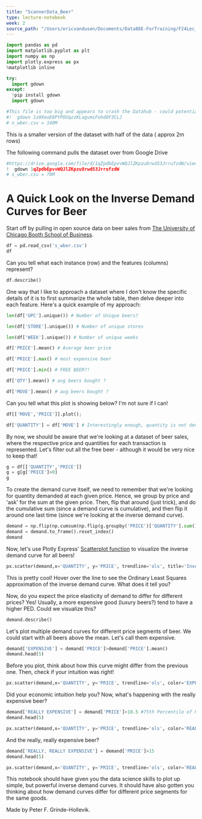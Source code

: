 ```yaml
---
title: "ScannerData_Beer"
type: lecture-notebook
week: 2
source_path: "/Users/ericvandusen/Documents/Data88E-ForTraining/F24Lec_NBs/lec02/ScannerData_Beer.ipynb"
---
```


```python
import pandas as pd
import matplotlib.pyplot as plt
import numpy as np
import plotly.express as px
%matplotlib inline
```

```python
try:
  import gdown
except:
  !pip install gdown
  import gdown
```

```python
#This file is too big and appears to crash the Datahub - could potentially work on a local machine with more RAM
#!  gdown 1z0XeoE6PYPOUqzzKLagvmiFohdOF3CLJ
# n_wber.csv = 140M
```

This is a smaller version of the dataset with half of the data ( approx 2m rows) 

The following command pulls the dataset over from Google Drive

```python
#https://drive.google.com/file/d/1qZpdbEpvvWQJlZKpzu8rwd53JrrufzdW/view?usp=sharing
!  gdown 1qZpdbEpvvWQJlZKpzu8rwd53JrrufzdW
# s_wber.csv = 70M
```

# A Quick Look on the Inverse Demand Curves for Beer

Start off by pulling in open source data on beer sales from [The University of Chicago Booth School of Business](https://www.chicagobooth.edu/research/kilts/datasets/dominicks).

```python
df = pd.read_csv('s_wber.csv')
df
```

Can you tell what each instance (row) and the features (columns) represent?

```python
df.describe()
```

One way that I like to approach a dataset where I don't know the specific details of it is to first summarize the whole table, then delve deeper into each feature. Here's a quick example of my approach:

```python
len(df['UPC'].unique()) # Number of Unique beers?
```

```python
len(df['STORE'].unique()) # Number of unique stores
```

```python
len(df['WEEK'].unique()) # Number of unique weeks
```

```python
df['PRICE'].mean() # Average beer price
```

```python
df['PRICE'].max() # most expensive beer
```

```python
df['PRICE'].min() # FREE BEER?!
```

```python
df['QTY'].mean() # avg beers bought ?
```

```python
df['MOVE'].mean() # avg beers bought ?
```

Can you tell what this plot is showing below? I'm not sure if I can!

```python
df[['MOVE','PRICE']].plot();
```

```python
df['QUANTITY'] = df['MOVE'] # Interestingly enough, quantity is not denoted as QTY, by 'MOVE'.
```

By now, we should be aware that we're looking at a dataset of beer sales, where the respective price and quantities for each transaction is represented. Let's filter out all the free beer - although it would be very nice to keep that!

```python
g = df[['QUANTITY','PRICE']]
g = g[g['PRICE']>0]
g
```

To create the demand curve itself, we need to remember that we're looking for quantity demanded at each given price. Hence, we group by price and 'ask' for the sum at the given price. Then, flip that around (just trick), and do the cumulative sum (since a demand curve is cumulative), and then flip it around one last time (since we're looking at the inverse demand curve).

```python
demand = np.flip(np.cumsum(np.flip(g.groupby('PRICE')['QUANTITY'].sum())))
demand = demand.to_frame().reset_index()
demand
```

Now, let's use Plotly Express' [Scatterplot function](https://plotly.com/python-api-reference/generated/plotly.express.scatter.html) to visualize the inverse demand curve for all beers!

```python
px.scatter(demand,x='QUANTITY', y='PRICE', trendline='ols', title='Inverse Demand Curve for all Beers')
```

This is pretty cool! Hover over the line to see the Ordinary Least Squares approximation of the inverse demand curve. What does it tell you?

Now, do you expect the price elasticity of demand to differ for different prices? Yes! Usually, a more expensive good (luxury beers?) tend to have a higher PED. Could we visualize this?

```python
demand.describe()
```

Let's plot multiple demand curves for different price segments of beer. We could start with all beers above the mean. Let's call them expensive.

```python
demand['EXPENSIVE'] = demand['PRICE']>demand['PRICE'].mean()
demand.head(5)
```

Before you plot, think about how this curve might differ from the previous one. Then, check if your intuition was right!

```python
px.scatter(demand,x='QUANTITY', y='PRICE', trendline='ols', color='EXPENSIVE',title='Inverse Demand Curve for Expensive and Cheaper Beer')
```

Did your economic intuition help you? Now, what's happening with the really expensive beer?

```python
demand['REALLY EXPENSIVE'] = demand['PRICE']>10.5 #75th Percentile of Price
demand.head(5)
```

```python
px.scatter(demand,x='QUANTITY', y='PRICE', trendline='ols', color='REALLY EXPENSIVE',title='Inverse Demand Curve for Really Expensive Beer')
```

And the really, really expensive beer?

```python
demand['REALLY, REALLY EXPENSIVE'] = demand['PRICE']>15
demand.head(5)
```

```python
px.scatter(demand,x='QUANTITY', y='PRICE', trendline='ols', color='REALLY, REALLY EXPENSIVE',title='Inverse Demand Curve for Really, Really Expensive Beer is almost Vertical!')
```

This notebook should have given you the data science skills to plot up simple, but powerful inverse demand curves. It should have also gotten you thinking about how demand curves differ for different price segments for the same goods.

Made by Peter F. Grinde-Hollevik.

```python

```

